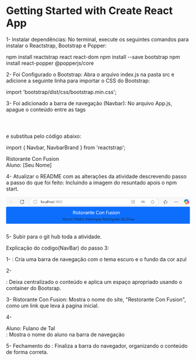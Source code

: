 # Getting Started with Create React App

1- Instalar dependências:
No terminal, execute os seguintes comandos para instalar o Reactstrap, Bootstrap e Popper:

npm install reactstrap react react-dom
npm install --save bootstrap
npm install react-popper @popperjs/core

2- Foi Configurado o Bootstrap:
Abra o arquivo index.js na pasta src e adicione a seguinte linha para importar o CSS do Bootstrap:

import 'bootstrap/dist/css/bootstrap.min.css';

3- Foi adicionado a barra de navegação (Navbar):
No arquivo App.js, apague o conteúdo entre as tags <header></header> e substitua pelo código abaixo:

import { Navbar, NavbarBrand } from 'reactstrap';

<Navbar dark color="primary">
  <div className="container">
    <NavbarBrand href="/">Ristorante Con Fusion</NavbarBrand>
    <div>Aluno: [Seu Nome]</div>
  </div>
</Navbar>

4- Atualizar o README com as alterações da atividade descrevendo passo a passo do que foi feito:
Incluindo a imagem do resuntado apois o npm start. 


![Texto alternativo](resultado.png)


5- Subir para o git hub toda a atividade.

Explicação do codigo(NavBar) do passo 3: 

1- <Navbar dark color="primary">:
Cria uma barra de navegação com o tema escuro e o fundo da cor azul

2-  <div calssName= "container">: 
Deixa centralizado o conteúdo e aplica um espaço apropriado usando o container do Bootsrap. 

3- <NavbarBrand href="/">Ristorante Con Fusion</NavbarBrand>:
Mostra o nome do site, "Restorante Con Fusion", como um link que leva á pagina inicial. 

4- <div>Aluno: Fulano de Tal</div>:
Mostra o nome do aluno na barra de navegação

5- Fechamento do <Navbar>:
Finaliza a barra do navegador, organizando o conteúdo de forma correta.
